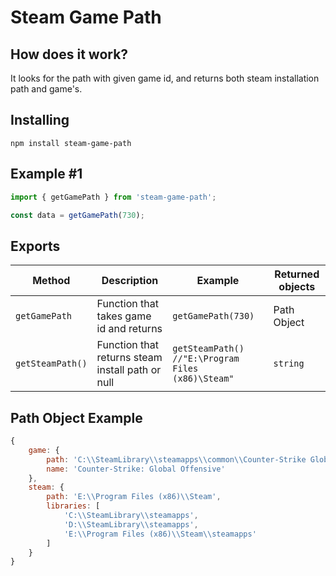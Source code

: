 # Steam Game Path

## How does it work?
It looks for the path with given game id, and returns both steam installation path and game's.

## Installing
```npm install steam-game-path```

## Example #1
```javascript
import { getGamePath } from 'steam-game-path';

const data = getGamePath(730);
```

## Exports

|Method|Description|Example|Returned objects|
|---|---|---|---|
|`getGamePath`|Function that takes game id and returns |`getGamePath(730)`|Path Object|
|`getSteamPath()`|Function that returns steam install path or null|`getSteamPath() //"E:\Program Files (x86)\Steam"`|`string`|

## Path Object Example

```javascript
{
    game: {
        path: 'C:\\SteamLibrary\\steamapps\\common\\Counter-Strike Global Offensive',
        name: 'Counter-Strike: Global Offensive'
    },
    steam: {
        path: 'E:\\Program Files (x86)\\Steam',
        libraries: [
            'C:\\SteamLibrary\\steamapps',
            'D:\\SteamLibrary\\steamapps',
            'E:\\Program Files (x86)\\Steam\\steamapps'
        ]
    }
}
```
